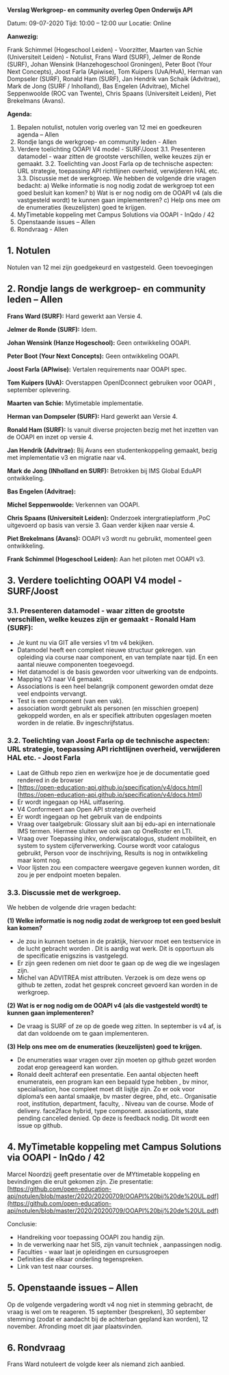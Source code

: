 **Verslag Werkgroep- en community overleg Open Onderwijs API**

Datum: 09-07-2020
Tijd: 10:00 – 12:00 uur
Locatie: Online

**Aanwezig:**

Frank Schimmel (Hogeschool Leiden) - Voorzitter, 
Maarten van Schie (Universiteit Leiden) - Notulist, 
Frans Ward (SURF), 
Jelmer de Ronde (SURF), 
Johan Wensink (Hanzehogeschool Groningen), 
Peter Boot (Your Next Concepts), 
Joost Farla (Apiwise), 
Tom Kuipers (UvA/HvA), 
Herman van Dompseler (SURF), 
Ronald Ham (SURF), 
Jan Hendrik van Schaik (Advitrae), 
Mark de Jong (SURF / Inholland), 
Bas Engelen (Advitrae), 
Michel Seppenwoolde (ROC van Twente), 
Chris Spaans (Universiteit Leiden), 
Piet Brekelmans (Avans).


**Agenda:**

1. Bepalen notulist, notulen vorig overleg van 12 mei en goedkeuren agenda – Allen
2. Rondje langs de werkgroep- en community leden - Allen
3. Verdere toelichting OOAPI V4 model - SURF/Joost
  3.1. Presenteren datamodel - waar zitten de grootste verschillen, welke keuzes zijn er gemaakt.
  3.2. Toelichting van Joost Farla op de technische aspecten: URL strategie, toepassing API richtlijnen overheid, verwijderen HAL etc.
  3.3. Discussie met de werkgroep. We hebben de volgende drie vragen bedacht:
        a) Welke informatie is nog nodig zodat de werkgroep tot een goed besluit kan komen?
        b) Wat is er nog nodig om de OOAPI v4 (als die vastgesteld wordt) te kunnen gaan implementeren?
        c) Help ons mee om de enumeraties (keuzelijsten) goed te krijgen.
4. MyTimetable koppeling met Campus Solutions via OOAPI - InQdo / 42
5. Openstaande issues – Allen
6. Rondvraag - Allen


## 1. Notulen
Notulen van 12 mei zijn goedgekeurd en vastgesteld. Geen toevoegingen

## 2. Rondje langs de werkgroep- en community leden – Allen
**Frans Ward (SURF):**
Hard gewerkt aan Versie 4.

**Jelmer de Ronde (SURF):**
Idem.

**Johan Wensink (Hanze Hogeschool):**
Geen ontwikkeling OOAPI.

**Peter Boot (Your Next Concepts):**
Geen ontwikkeling OOAPI.

**Joost Farla (APIwise):**
Vertalen requirements naar OOAPI spec.

**Tom Kuipers (UvA):**
Overstappen OpenIDconnect gebruiken voor OOAPI , september oplevering.

**Maarten van Schie:**
Mytimetable implementatie.

**Herman van Dompseler (SURF):**
Hard gewerkt aan Versie 4.

**Ronald Ham (SURF):**
Is vanuit diverse projecten bezig met het inzetten van de OOAPI en inzet op versie 4.

**Jan Hendrik (Advitrae):**
Bij Avans een studentenkoppeling gemaakt, bezig met implementatie v3 en migratie naar v4.

**Mark de Jong (INholland en SURF):**
Betrokken bij IMS Global EduAPI ontwikkeling.

**Bas Engelen (Advitrae):** 

**Michel Seppenwoolde:**
Verkennen van OOAPI.

**Chris Spaans (Universiteit Leiden):**
Onderzoek intergratieplatform ,PoC uitgevoerd op basis van versie 3. Gaan verder kijken naar versie 4.

**Piet Brekelmans (Avans):**
OOAPI v3 wordt nu gebruikt, momenteel geen ontwikkeling.

**Frank Schimmel (Hogeschool Leiden):**
Aan het piloten met OOAPI v3.

## 3. Verdere toelichting OOAPI V4 model - SURF/Joost

### 3.1. Presenteren datamodel - waar zitten de grootste verschillen, welke keuzes zijn er gemaakt - Ronald Ham (SURF):
- Je kunt nu via GIT alle versies v1 tm v4 bekijken.
- Datamodel heeft een compleet nieuwe structuur gekregen. van opleiding via course naar component, en van template naar tijd. En een aantal nieuwe componenten toegevoegd.
- Het datamodel is de basis geworden voor uitwerking van de endpoints.
- Mapping V3 naar V4 gemaakt.
- Associations is een heel belangrijk component geworden omdat deze veel endpoints vervangt.
- Test is een component (van een vak).
- association wordt gebruikt als personen (en misschien groepen) gekoppeld worden, en als er specifiek attributen opgeslagen moeten worden in de relatie. Bv ingeschrijfstatus.

### 3.2. Toelichting van Joost Farla op de technische aspecten: URL strategie, toepassing API richtlijnen overheid, verwijderen HAL etc. - Joost Farla
- Laat de Github repo zien en werkwijze hoe je de documentatie goed rendered in de browser
- [https://open-education-api.github.io/specification/v4/docs.html] (https://open-education-api.github.io/specification/v4/docs.html)
- Er wordt ingegaan op HAL uitfasering. 
- V4 Conformeert aan Open API strategie overheid
- Er wordt ingegaan op het gebruik van de endpoints
- Vraag over taalgebruik: 
  Glossary sluit aan bij edu-api en internationale IMS termen. Hiermee sluiten we ook aan op OneRoster en LTI.
- Vraag over Toepassing ihkv, onderwijscatalogus, student mobiliteit, en system to system cijferverwerking. 
  Course wordt voor catalogus gebruikt, Person voor de inschrijving, Results is nog in ontwikkeling maar komt nog.
- Voor lijsten zou een compactere weergave gegeven kunnen worden, dit zou je per endpoint moeten bepalen. 

### 3.3. Discussie met de werkgroep. 

We hebben de volgende drie vragen bedacht:

**(1) Welke informatie is nog nodig zodat de werkgroep tot een goed besluit kan komen?**
- Je zou in kunnen toetsen in de praktijk, hiervoor moet een testservice in de lucht gebracht worden . Dit is aardig wat werk. Dit is opportuun als de specificatie enigszins is vastgelegd.
- Er zijn geen redenen om niet door te gaan op de weg die we ingeslagen zijn.
- Michel van ADVITREA mist attributen. Verzoek is om deze wens op github te zetten, zodat het gesprek concreet gevoerd kan worden in de werkgroep.

**(2) Wat is er nog nodig om de OOAPI v4 (als die vastgesteld wordt) te kunnen gaan implementeren?**
- De vraag is SURF of ze op de goede weg zitten. In september is v4 af, is dat dan voldoende om te gaan implementeren. 

**(3) Help ons mee om de enumeraties (keuzelijsten) goed te krijgen.**
- De enumeraties waar vragen over zijn moeten op github gezet worden zodat erop gereageerd kan worden. 
- Ronald deelt achteraf een presentatie. Een aantal objecten heeft enumerateis, een program kan een bepaald type hebben , bv minor, specialisation, hoe compleet moet dit lisjtje zijn. Zo er ook voor diploma’s een aantal smaakje, bv master degree, phd, etc.. Organisatie root, institution, department, faculty, . Niveau van de course. Mode of delivery. face2face hybrid, type component. associationts, state pending canceled denied.
Op deze is feedback nodig. Dit wordt een issue op github. 

## 4. MyTimetable koppeling met Campus Solutions via OOAPI - InQdo / 42
Marcel Noordzij geeft presentatie over de MYtimetable koppeling en bevindingen die eruit gekomen zijn.
Zie presentatie: [https://github.com/open-education-api/notulen/blob/master/2020/20200709/OOAPI%20bij%20de%20UL.pdf](https://github.com/open-education-api/notulen/blob/master/2020/20200709/OOAPI%20bij%20de%20UL.pdf)

Conclusie:

- Handreiking voor toepassing OOAPI zou handig zijn.
- In de verwerking naar het SIS, zijn vanuit techniek , aanpassingen nodig. 
- Faculties - waar laat je opleidingen en cursusgroepen
- Definities die elkaar onderling tegenspreken. 
- Link van test naar courses.  

## 5. Openstaande issues – Allen
Op de volgende vergadering wordt v4 nog niet in stemming gebracht, de vraag is wel om te reageren. 15 september (bespreken), 30 september stemming (zodat er aandacht bij de achterban gepland kan worden), 12 november. Afronding moet dit jaar plaatsvinden.

## 6. Rondvraag
Frans Ward notuleert de volgde keer als niemand zich aanbied.